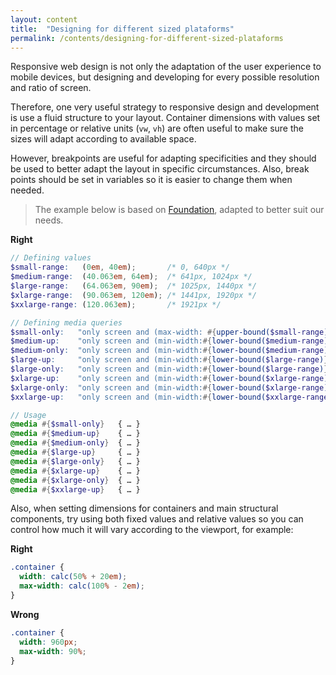 ```yaml
---
layout: content
title:  "Designing for different sized plataforms"
permalink: /contents/designing-for-different-sized-plataforms
---
```


Responsive web design is not only the adaptation of the user experience to mobile devices, but designing and developing for every possible resolution and ratio of screen.

Therefore, one very useful strategy to responsive design and development is use a fluid structure to your layout. Container dimensions with values set in percentage or relative units (`vw`, `vh`) are often useful to make sure the sizes will adapt according to available space.

However, breakpoints are useful for adapting specificities and they should be used to better adapt the layout in specific circumstances. Also, break points should be set in variables so it is easier to change them when needed.

> The example below is based on [Foundation](http://foundation.zurb.com/sites/docs/media-queries.html), adapted to better suit our needs.

**Right**

```scss
// Defining values
$small-range:   (0em, 40em);       /* 0, 640px */
$medium-range:  (40.063em, 64em);  /* 641px, 1024px */
$large-range:   (64.063em, 90em);  /* 1025px, 1440px */
$xlarge-range:  (90.063em, 120em); /* 1441px, 1920px */
$xxlarge-range: (120.063em);       /* 1921px */

// Defining media queries
$small-only:   "only screen and (max-width: #{upper-bound($small-range)})" !default;
$medium-up:    "only screen and (min-width:#{lower-bound($medium-range)})" !default;
$medium-only:  "only screen and (min-width:#{lower-bound($medium-range)}) and (max-width:#{upper-bound($medium-range)})" !default;
$large-up:     "only screen and (min-width:#{lower-bound($large-range)})" !default;
$large-only:   "only screen and (min-width:#{lower-bound($large-range)}) and (max-width:#{upper-bound($large-range)})" !default;
$xlarge-up:    "only screen and (min-width:#{lower-bound($xlarge-range)})" !default;
$xlarge-only:  "only screen and (min-width:#{lower-bound($xlarge-range)}) and (max-width:#{upper-bound($xlarge-range)})" !default;
$xxlarge-up:   "only screen and (min-width:#{lower-bound($xxlarge-range)})" !default;

// Usage
@media #{$small-only}   { … }
@media #{$medium-up}    { … }
@media #{$medium-only}  { … }
@media #{$large-up}     { … }
@media #{$large-only}   { … }
@media #{$xlarge-up}    { … }
@media #{$xlarge-only}  { … }
@media #{$xxlarge-up}   { … }
```

Also, when setting dimensions for containers and main structural components, try using both fixed values and relative values so you can control how much it will vary according to the viewport, for example:

**Right**

```scss
.container {
  width: calc(50% + 20em);
  max-width: calc(100% - 2em);
}
```

**Wrong**

```scss
.container {
  width: 960px;
  max-width: 90%;
}
```
